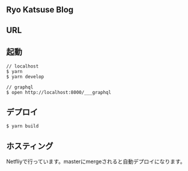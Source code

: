 ## Ryo Katsuse Blog

## URL


## 起動

```
// localhost
$ yarn
$ yarn develop

// graphql
$ open http://localhost:8000/___graphql
```

## デプロイ
```
$ yarn build
```

## ホスティング

Netfliyで行っています。masterにmergeされると自動デプロイになります。


